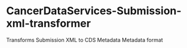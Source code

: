 # CancerDataServices-Submission-xml-transformer
Transforms Submission XML to CDS Metadata Metadata format
